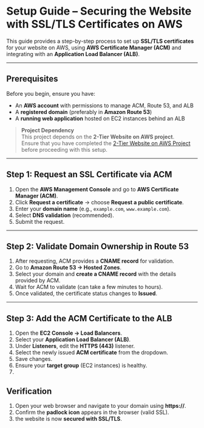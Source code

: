 # Setup Guide – Securing the Website with SSL/TLS Certificates on AWS

This guide provides a step-by-step process to set up **SSL/TLS certificates** for your website on AWS, using **AWS Certificate Manager (ACM)** and integrating with an **Application Load Balancer (ALB)**.  

---

## Prerequisites
Before you begin, ensure you have:  
- An **AWS account** with permissions to manage ACM, Route 53, and ALB  
- A **registered domain** (preferably in **Amazon Route 53**)  
- A **running web application** hosted on EC2 instances behind an ALB  

>  **Project Dependency**  
> This project depends on the **2-Tier Website on AWS project**.  
> Ensure that you have completed the [2-Tier Website on AWS Project](https://github.com/JaleelehAlnsour/2-tier-website-on-AWS/blob/main/README.md) before proceeding with this setup.  

---

## Step 1: Request an SSL Certificate via ACM
1. Open the **AWS Management Console** and go to **AWS Certificate Manager (ACM)**.  
2. Click **Request a certificate** → choose **Request a public certificate**.  
3. Enter your **domain name** (e.g., `example.com`, `www.example.com`).  
4. Select **DNS validation** (recommended).  
5. Submit the request.  

---

## Step 2: Validate Domain Ownership in Route 53
1. After requesting, ACM provides a **CNAME record** for validation.  
2. Go to **Amazon Route 53 → Hosted Zones**.  
3. Select your domain and **create a CNAME record** with the details provided by ACM.  
4. Wait for ACM to validate (can take a few minutes to hours).  
5. Once validated, the certificate status changes to **Issued**.  

---

## Step 3: Add the ACM Certificate to the ALB
1. Open the **EC2 Console → Load Balancers**.  
2. Select your **Application Load Balancer (ALB)**.  
3. Under **Listeners**, edit the **HTTPS (443)** listener.  
4. Select the newly issued **ACM certificate** from the dropdown.  
5. Save changes.  
6. Ensure your **target group** (EC2 instances) is healthy.
7. 

## Verification
1. Open your web browser and navigate to your domain using **https://**.  
2. Confirm the **padlock icon** appears in the browser (valid SSL).  
3. the website is now **secured with SSL/TLS**.  
